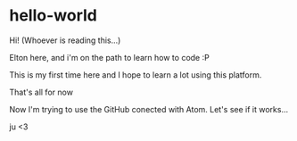 # hello-world

Hi! (Whoever is reading this...)

Elton here, and i'm on the path to learn how to code :P

This is my first time here and I hope to learn a lot using this platform.

That's all for now

Now I'm trying to use the GitHub conected with Atom. Let's see if it works...

ju <3
